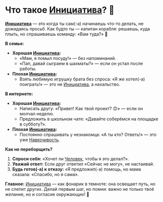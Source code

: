 # Что такое [Инициатива](Initiative.md)? 🌟  

**[Инициатива](Initiative.md)** — это когда ты сам(-а) начинаешь что-то делать, не дожидаясь просьб. Как будто ты — капитан корабля: решаешь, куда плыть, но спрашиваешь команду: «Вам туда?» 🚢  

**В семье:**  
- **Хорошая [Инициатива](Initiative.md):**  
  - «Мам, я помыл посуду!» — без напоминаний.  
  - «Пап, давай сыграем в шахматы?» — если он устал после работы.  
- **Плохая [Инициатива](Initiative.md):**  
  - Взять любимую игрушку брата без спроса: «Я же хотел(-а) поиграть!» — это не [Инициатива](Initiative.md), а нахальство.  

**В интернете:**  
- **Хорошая [Инициатива](Initiative.md):**  
  - Написать другу: «Привет! Как твой проект? 😊» — если он молчал неделю.  
  - Предложить в школьном чате: «Давайте соберёмся на площадке в субботу?».  
- **Плохая [Инициатива](Initiative.md):**  
  - Постоянно спрашивать у незнакомца: «А ты кто? Ответь!» — это уже [Навязчивость](Intrusiveness.md).  

**Как не переборщить?**  
1. **Спроси себя:** «Хочет ли [Человек](human.md), чтобы я это делал?».  
2. **Уважай ответ:** Если друг ответил «Сейчас не могу», не настаивай.  
3. **Будь готов(-а) к отказу:** «Я предложил(-а) помощь, но мама сказала: «Спасибо, но я сама».  

**Главное:** [Инициатива](Initiative.md) — как фонарик в темноте: она освещает путь, но не слепит других. Делай первым шаг, но помни: важно не только твоё желание, но и согласие окружающих! 🌟  